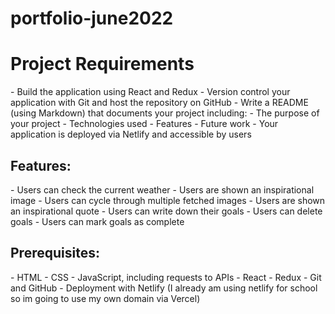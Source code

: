 # portfolio-june2022

<h1>Project Requirements</h1>
- Build the application using React and Redux
- Version control your application with Git and host the repository on GitHub
- Write a README (using Markdown) that documents your project including:
- The purpose of your project
- Technologies used
- Features
- Future work
- Your application is deployed via Netlify and accessible by users

<h2>Features:</h2>
- Users can check the current weather
- Users are shown an inspirational image
- Users can cycle through multiple fetched images
- Users are shown an inspirational quote
- Users can write down their goals
- Users can delete goals
- Users can mark goals as complete

<h2>Prerequisites:</h2>
- HTML
- CSS
- JavaScript, including requests to APIs
- React
- Redux
- Git and GitHub
- Deployment with Netlify (I already am using netlify for school so im going to use my own domain via Vercel)
